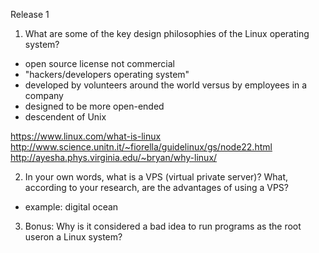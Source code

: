 Release 1

1. What are some of the key design philosophies of the Linux operating system?
* open source license not commercial
* "hackers/developers operating system"
* developed by volunteers around the world versus by employees in a company
* designed to be more open-ended
* descendent of Unix

https://www.linux.com/what-is-linux
http://www.science.unitn.it/~fiorella/guidelinux/gs/node22.html
http://ayesha.phys.virginia.edu/~bryan/why-linux/

2. In your own words, what is a VPS (virtual private server)?  What, according to your research, are the advantages of using a VPS?

* example: digital ocean

3. Bonus: Why is it considered a bad idea to run programs as the root useron a Linux system?